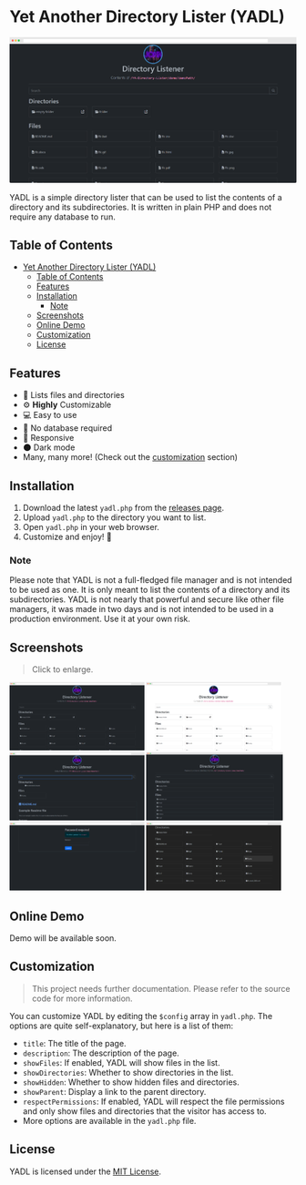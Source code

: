 # Yet Another Directory Lister (YADL)

![Dark mode](screenshots/dark.png)

YADL is a simple directory lister that can be used to list the contents of a directory and its subdirectories. It is written in plain PHP and does not require any database to run.

## Table of Contents

- [Yet Another Directory Lister (YADL)](#yet-another-directory-lister-yadl)
  - [Table of Contents](#table-of-contents)
  - [Features](#features)
  - [Installation](#installation)
    - [Note](#note)
  - [Screenshots](#screenshots)
  - [Online Demo](#online-demo)
  - [Customization](#customization)
  - [License](#license)

## Features

- 📂 Lists files and directories
- ⚙️ **Highly** Customizable
- 💻 Easy to use
- 🚫 No database required
- 📱 Responsive
- 🌑 Dark mode
- Many, many more! (Check out the [customization](#customization) section)

## Installation

1. Download the latest `yadl.php` from the [releases page](https://github.com/JMcrafter26/ya-directory-lister/releases).
2. Upload `yadl.php` to the directory you want to list.
3. Open `yadl.php` in your web browser.
4. Customize and enjoy! 🎉

### Note

Please note that YADL is not a full-fledged file manager and is not intended to be used as one. It is only meant to list the contents of a directory and its subdirectories. YADL is not nearly that powerful and secure like other file managers, it was made in two days and is not intended to be used in a production environment. Use it at your own risk.

## Screenshots

> Click to enlarge.

<div>
<img height="120px" src="screenshots/dark.png">
<img height="120px" src="screenshots/light.png">
<img height="120px" src="screenshots/example2.png">
<img height="120px" src="screenshots/example3.png">
<img height="120px" src="screenshots/example4.png">
<img height="120px" src="screenshots/example5.png">
</div>

## Online Demo

Demo will be available soon.

## Customization

> This project needs further documentation. Please refer to the source code for more information.

You can customize YADL by editing the `$config` array in `yadl.php`.
The options are quite self-explanatory, but here is a list of them:

- `title`: The title of the page.
- `description`: The description of the page.
- `showFiles`: If enabled, YADL will show files in the list.
- `showDirectories`: Whether to show directories in the list.
- `showHidden`: Whether to show hidden files and directories.
- `showParent`: Display a link to the parent directory.
- `respectPermissions`: If enabled, YADL will respect the file permissions and only show files and directories that the visitor has access to.
- More options are available in the `yadl.php` file.

## License

YADL is licensed under the [MIT License](./LICENSE).
